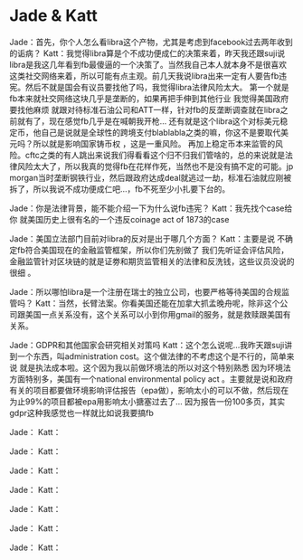 # Jade & Katt
Jade：首先，你个人怎么看libra这个产物，尤其是考虑到facebook过去两年收到的诟病？
Katt：我觉得libra算是个不成功便成仁的决策来着，昨天我还跟suji说libra是我这几年看到fb最傻逼的一个决策了。当然我自己本人就本身不是很喜欢这类社交网络来着，所以可能有点主观。前几天我说libra出来一定有人要告fb违宪。然后不就是国会有议员要找他了吗，我觉得libra法律风险太大。
第一个就是fb本来就社交网络这块几乎是垄断的，如果再把手伸到其他行业 我觉得美国政府要找他麻烦 就跟对待标准石油公司和ATT一样，针对fb的反垄断调查就在libra之前就有了，现在感觉fb几乎是在喊朝我开枪…
还有就是这个libra这个对标美元稳定币，他自己是说就是全球性的跨境支付blablabla之类的嘛，你这不是要取代美元吗？所以就是影响国家铸币权 ，这是一重风险。
再加上稳定币本来监管的风险。cftc之类的有人跳出来说我们得看看这个归不归我们管啥的，总的来说就是法律风险太大了，所以我真的觉得fb在花样作死，当然也不是没有搞不定的可能。jp morgan当时垄断钢铁行业，然后跟政府达成deal就逃过一劫，标准石油就应刚被拆了，所以我说不成功便成仁吧…，fb不死至少小扎要下台的。

Jade：你是法律背景，能不能介绍一下为什么说fb违宪？
Katt：我先找个case给你 就美国历史上很有名的一个违反coinage act of 1873的case

Jade：美国立法部门目前对libra的反对是出于哪几个方面？
Katt：主要是说 不确定fb符合美国现在的金融监管框架，所以你们先别做了 我们先听证会评估风险，金融监管针对区块链的就是证劵和期货监管相关的法律和反洗钱，这些议员没说的很细 。

Jade：所以哪怕libra是一个注册在瑞士的独立公司，也要严格等待美国的合规监管吗？
Katt：当然，长臂法案。你看美国还能在加拿大抓孟晚舟呢，除非这个公司跟美国一点关系没有，这个关系可以小到你用gmail的服务，就是救赎跟美国有关系。

Jade：GDPR和其他国家会研究相关对策吗
Katt：这个怎么说呢…我昨天跟suji讲到一个东西，叫administration cost。这个做法律的不考虑这个是不行的，简单来说 就是执法成本啦。这个因为我以前做环境法的所以对这个特别熟悉 因为环境法方面特别多，美国有一个national environmental policy act 。主要就是说和政府有关的项目都要做环境影响评估报告（epa做），影响太小的可以不做，然后现在为止99%的项目都被epa用影响太小搪塞过去了…
因为报告一份100多页，其实gdpr这种我感觉也一样就比如说我要搞fb

Jade：
Katt：

Jade：
Katt：

Jade：
Katt：

Jade：
Katt：

Jade：
Katt：

Jade：
Katt：

Jade：
Katt：